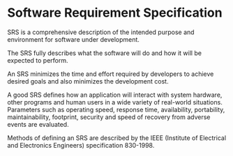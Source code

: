 # Software Requirement Specification
SRS is a comprehensive description of the intended purpose and environment for software under development. 

The SRS fully describes what the software will do and how it will be expected to perform.

An SRS minimizes the time and effort required by developers to achieve desired goals and also minimizes the development cost. 

A good SRS defines how an application will interact with system hardware, other programs and human users in a wide variety of real-world situations. Parameters such as operating speed, response time, availability, portability, maintainability, footprint, security and speed of recovery from adverse events are evaluated. 

Methods of defining an SRS are described by the IEEE (Institute of Electrical and Electronics Engineers) specification 830-1998.

